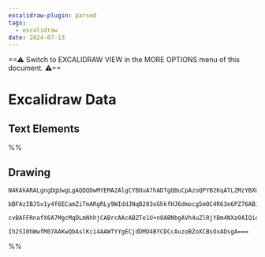 ```yaml
---
excalidraw-plugin: parsed
tags:
  - excalidraw
date: 2024-07-13
---
```

==⚠  Switch to EXCALIDRAW VIEW in the MORE OPTIONS menu of this document. ⚠==


# Excalidraw Data
## Text Elements
%%
## Drawing
```compressed-json
N4KAkARALgngDgUwgLgAQQQDwMYEMA2AlgCYBOuA7hADTgQBuCpAzoQPYB2KqATLZMzYBXUtiRoIACyhQ4zZAHoFAc0JRJQgEYA6bGwC2CgF7N6hbEcK4OCtptbErHALRY8RMpWdx8Q1TdIEfARcZgRmBShcZQUebTiAdho6IIR9BA4oZm4AbQBdfghcODgAZSiocVRQMEh1NKqIImVpZNqGQgQKACFcbABrZVJhDmIAYTZ8NlJuCABiADMl5bbI

bBFAzIBJSv1y4f6ECamZiTmARgRLy9WIddJNqB203oGhkfHJ6dmocg5mOC4R63e6PZ76ABihHw+HKMGCs0EHhBGwyT12+zYhwA6iR1Nw+OA1qjthjfliEHCERIkSQUQ80eCAErCFoccLZNDnfjEhmktIAeUB2DUMG45wADBKeXcSei0hDOFAIbh9NCxVyZaDGbtFZlSoQjFUeNKibK+fL9AAVLBQACCzS4EmCCyg9LBZKB9oebAokhCxG4HCEMK1

cvBAFFRnafX6A7MgcMqDLmNhhjCABrcAAcABZTe1U+n8ABNbgAVh4uZlRjYBm4NXa9AIQiq5yJAF8wxbmR92cxOehhkJRrchiQDUagyH8DLx58Tg2iZBupNA2cxgBOLdbiEQ1aQJkIZQhoGzOYRgAiV6ve4gne7j0xhyFUHY/2nobNcECZmEzAAcVICdDSqYMv3aBZyHSI9RiYQgOGUJdakgDJcE0YJ11QX5Wx5NYiDgbgcIQPCIA4VUqmI0jhCg

Ih2SI0hWwfM07AAKwQbAslKci4AAWTYYgECjdDMO4BYCDCcAuzoBZoXCBsOxADsgA===
```
%%